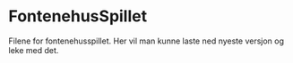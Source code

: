 # FontenehusSpillet
Filene for fontenehusspillet. Her vil man kunne laste ned nyeste versjon og leke med det.
